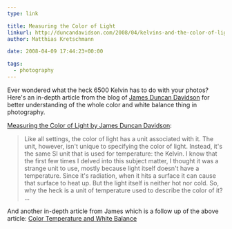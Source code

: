 ```yaml
---
type: link

title: Measuring the Color of Light
linkurl: http://duncandavidson.com/2008/04/kelvins-and-the-color-of-light.html
author: Matthias Kretschmann

date: 2008-04-09 17:44:23+00:00

tags:
  - photography
---
```


Ever wondered what the heck 6500 Kelvin has to do with your photos? Here's an in-depth article from the blog of [James Duncan Davidson](http://duncandavidson.com/blog/) for better understanding of the whole color and white balance thing in photography.

[Measuring the Color of Light by James Duncan Davidson](http://duncandavidson.com/2008/04/kelvins-and-the-color-of-light.html):

> Like all settings, the color of light has a unit associated with it. The unit, however, isn't unique to specifying the color of light. Instead, it's the same SI unit that is used for temperature: the Kelvin. I know that the first few times I delved into this subject matter, I thought it was a strange unit to use, mostly because light itself doesn't have a temperature. Since it's radiation, when it hits a surface it can cause that surface to heat up. But the light itself is neither hot nor cold. So, why the heck is a unit of temperature used to describe the color of it? ...

And another in-depth article from James which is a follow up of the above article:
[Color Temperature and White Balance](http://duncandavidson.com/2008/04/color-temperature-and-sensors.html)

